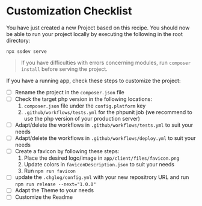# Customization Checklist
You have just created a new Project based on this recipe. You should now be
able to run your project locally by executing the following in the root directory:
```
npx ssdev serve
```
> If you have difficulties with errors concerning modules, run `composer install`
> before serving the project.

If you have a running app, check these steps to customize the project:

* [ ] Rename the project in the `composer.json` file
* [ ] Check the target php version in the following locations:
    1. `composer.json` file under the `config.platform` key
    2. `.github/workflows/tests.yml` for the phpunit job (we recommend to use the php version of your production server)
* [ ] Adapt/delete the workflows in `.github/workflows/tests.yml` to suit your needs
* [ ] Adapt/delete the workflows in `.github/workflows/deploy.yml` to suit your needs
* [ ] Create a favicon by following these steps:
    1. Place the desired logo/image in `app/client/files/favicon.png`
    2. Update colors in `faviconDescription.json` to suit your needs
    3. Run `npm run favicon`
* [ ] update the `.chglog/config.yml` with your new repositrory URL and run `npm run release --next="1.0.0"`
* [ ] Adapt the Theme to your needs
* [ ] Customize the Readme
